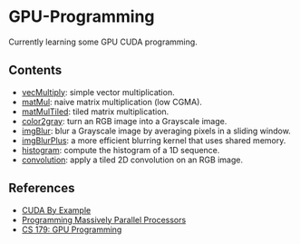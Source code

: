 # GPU-Programming

Currently learning some GPU CUDA programming.

## Contents

* [vecMultiply](https://github.com/a1bhinav/GPU-Programming/blob/master/src/vecMultiply.cu): simple vector multiplication.
* [matMul](https://github.com/a1bhinav/GPU-Programming/blob/master/src/matMul.cu): naive matrix multiplication (low CGMA).
* [matMulTiled](https://github.com/a1bhinav/GPU-Programming/blob/master/src/matMulTiled.cu): tiled matrix multiplication.
* [color2gray](https://github.com/a1bhinav/GPU-Programming/blob/master/src/color2gray.cu): turn an RGB image into a Grayscale image.
* [imgBlur](https://github.com/a1bhinav/GPU-Programming/blob/master/src/imgBlur.cu): blur a Grayscale image by averaging pixels in a sliding window.
* [imgBlurPlus](https://github.com/a1bhinav/GPU-Programming/blob/master/src/imgBlurPlus.cu): a more efficient blurring kernel that uses shared memory.
* [histogram](https://github.com/a1bhinav/GPU-Programming/blob/master/src/histogram.cu): compute the histogram of a 1D sequence.
* [convolution](https://github.com/a1bhinav/GPU-Programming/blob/master/src/tiledConv.cu): apply a tiled 2D convolution on an RGB image.

## References

- [CUDA By Example](https://developer.nvidia.com/cuda-example)
- [Programming Massively Parallel Processors](https://www.elsevier.com/books/programming-massively-parallel-processors/kirk/978-0-12-415992-1)
- [CS 179: GPU Programming](http://courses.cms.caltech.edu/cs179/)
